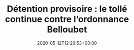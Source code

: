 ---
isIndex: false
title: "Détention provisoire : le tollé continue contre l‘ordonnance Belloubet"
date: 2020-05-12T12:20:53+00:00
publications_concerned:
  - sophie-rey-gascon
press:
  title: Mediapart
  url: https://www.mediapart.fr/journal/france/120520/detention-provisoire-le-tolle-continue-contre-l-ordonnance-belloubet?utm_source=article_offert&utm_medium=email&utm_campaign=TRANSAC&utm_content=&utm_term=&xtor=EPR-1013-%5Barticle-offert%5D&M_BT=2348539379463
---